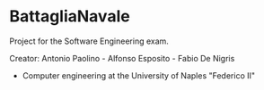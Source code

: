 # BattagliaNavale

Project for the Software Engineering exam.

Creator: Antonio Paolino - Alfonso Esposito - Fabio De Nigris

- Computer engineering at the University of Naples "Federico II"
